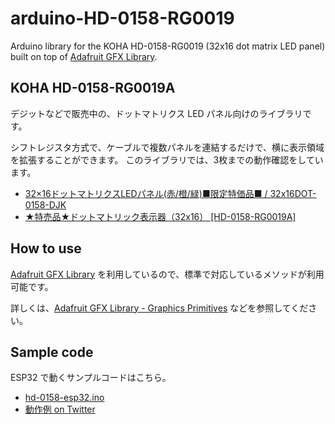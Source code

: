 # arduino-HD-0158-RG0019
Arduino library for the KOHA HD-0158-RG0019 (32x16 dot matrix LED panel) built on top of [Adafruit GFX Library](https://github.com/adafruit/Adafruit-GFX-Library).

## KOHA HD-0158-RG0019A
デジットなどで販売中の、ドットマトリクス LED パネル向けのライブラリです。

シフトレジスタ方式で、ケーブルで複数パネルを連結するだけで、横に表示領域を拡張することができます。
このライブラリでは、3枚までの動作確認をしています。

- [32×16ドットマトリクスLEDパネル(赤/橙/緑)■限定特価品■ / 32x16DOT-0158-DJK](http://eleshop.jp/shop/g/gEB8411/)
- [★特売品★ドットマトリック表示器（32x16） [HD-0158-RG0019A]](http://www.aitendo.com/product/14111)

## How to use

[Adafruit GFX Library](https://github.com/adafruit/Adafruit-GFX-Library) を利用しているので、標準で対応しているメソッドが利用可能です。

詳しくは、[Adafruit GFX Library -  Graphics Primitives](https://learn.adafruit.com/adafruit-gfx-graphics-library/graphics-primitives) などを参照してください。

## Sample code
ESP32 で動くサンプルコードはこちら。

- [hd-0158-esp32.ino](examples/hd-0158-esp32/hd-0158-esp32.ino)
- [動作例 on Twitter](https://twitter.com/hktechno/status/1101720041987366919)
